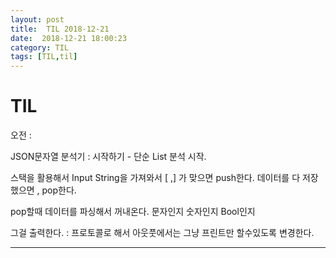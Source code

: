 ```yaml
---
layout: post
title:  TIL 2018-12-21
date:  2018-12-21 18:00:23
category: TIL
tags: [TIL,til]
---
```


# TIL

오전 : 

JSON문자열 분석기 : 시작하기 - 단순 List 분석 시작.

스택을 활용해서 Input String을 가져와서 [ ,] 가 맞으면 push한다. 데이터를 다 저장했으면 , pop한다.

pop할때 데이터를 파싱해서 꺼내온다. 문자인지 숫자인지 Bool인지

그걸 출력한다. : 프로토콜로 해서 아웃풋에서는 그냥 프린트만 할수있도록 변경한다.

--------------------------------



